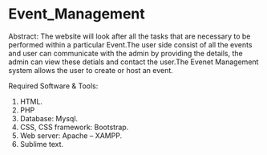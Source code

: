 # Event_Management
Abstract:
The website will look after all the tasks that are necessary to be performed within a particular Event.The user side consist of all the events and user can communicate with the admin by providing the details, the admin can view these detials and contact the user.The Evenet Management system allows the user to create or host an event.

Required Software & Tools:
1. HTML.
2. PHP
3. Database: Mysql.
4. CSS, CSS framework: Bootstrap.
5. Web server: Apache – XAMPP.
6. Sublime text.

